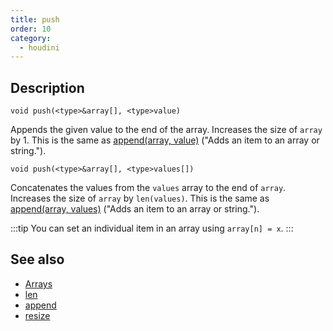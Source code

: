 ```yaml
---
title: push
order: 10
category:
  - houdini
---
```


## Description

`void push(<type>&array[], <type>value)`

Appends the given value to the end of the array. Increases the size of `array`
by 1. This is the same as [append(array, value)](append.html) ("Adds an item to
an array or string.").

`void push(<type>&array[], <type>values[])`

Concatenates the values from the `values` array to the end of `array`.
Increases the size of `array` by `len(values)`. This is the same as
[append(array, values)](append.html) ("Adds an item to an array or string.").

:::tip
You can set an individual item in an array using `array[n] = x`.
:::

## See also

- [Arrays](../arrays.html)
- [len](len.html)
- [append](append.html)
- [resize](resize.html)
